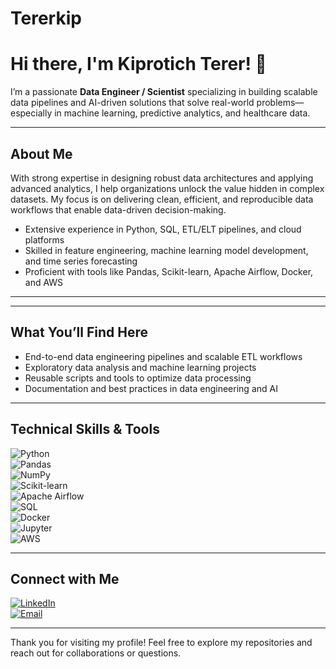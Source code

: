 # Tererkip
# Hi there, I'm Kiprotich Terer! 👋

I’m a passionate **Data Engineer / Scientist** specializing in building scalable data pipelines and AI-driven solutions that solve real-world problems—especially in machine learning, predictive analytics, and healthcare data.

---

## About Me

With strong expertise in designing robust data architectures and applying advanced analytics, I help organizations unlock the value hidden in complex datasets. My focus is on delivering clean, efficient, and reproducible data workflows that enable data-driven decision-making.

- Extensive experience in Python, SQL, ETL/ELT pipelines, and cloud platforms  
- Skilled in feature engineering, machine learning model development, and time series forecasting  
- Proficient with tools like Pandas, Scikit-learn, Apache Airflow, Docker, and AWS  

---

---

## What You’ll Find Here

- End-to-end data engineering pipelines and scalable ETL workflows  
- Exploratory data analysis and machine learning projects  
- Reusable scripts and tools to optimize data processing  
- Documentation and best practices in data engineering and AI  

---

## Technical Skills & Tools

![Python](https://img.shields.io/badge/-Python-3776AB?style=flat&logo=python&logoColor=white)  
![Pandas](https://img.shields.io/badge/-Pandas-150458?style=flat&logo=pandas)  
![NumPy](https://img.shields.io/badge/-NumPy-013243?style=flat&logo=numpy)  
![Scikit-learn](https://img.shields.io/badge/-Scikit--Learn-F7931E?style=flat&logo=scikit-learn)  
![Apache Airflow](https://img.shields.io/badge/-Airflow-017CEE?style=flat&logo=apacheairflow&logoColor=white)  
![SQL](https://img.shields.io/badge/-SQL-4479A1?style=flat&logo=postgresql&logoColor=white)  
![Docker](https://img.shields.io/badge/-Docker-2496ED?style=flat&logo=docker&logoColor=white)  
![Jupyter](https://img.shields.io/badge/-Jupyter-F37626?style=flat&logo=jupyter)  
![AWS](https://img.shields.io/badge/-AWS-232F3E?style=flat&logo=amazonaws&logoColor=white)  

---

## Connect with Me

[![LinkedIn](https://img.shields.io/badge/-LinkedIn-0A66C2?style=flat&logo=linkedin&logoColor=white)](https://www.linkedin.com/in/your-profile/)  
[![Email](https://img.shields.io/badge/-Email-D14836?style=flat&logo=gmail&logoColor=white)](mailto:teretich92@gmail.com)  

---


Thank you for visiting my profile! Feel free to explore my repositories and reach out for collaborations or questions.
